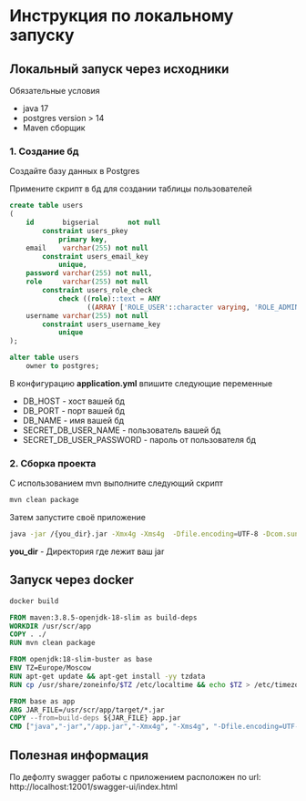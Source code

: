 # Инструкция по локальному запуску

## Локальный запуск через исходники

Обязательные условия
- java 17
- postgres version > 14
- Maven сборщик

### 1. Создание бд

Создайте базу данных в Postgres

Примените скрипт в бд для создании таблицы пользователей

```sql
create table users
(
    id       bigserial       not null
        constraint users_pkey
            primary key,
    email    varchar(255) not null
        constraint users_email_key
            unique,
    password varchar(255) not null,
    role     varchar(255) not null
        constraint users_role_check
            check ((role)::text = ANY
                   ((ARRAY ['ROLE_USER'::character varying, 'ROLE_ADMIN'::character varying])::text[])),
    username varchar(255) not null
        constraint users_username_key
            unique
);

alter table users
    owner to postgres;
```
В конфигурацию **application.yml** впишите следующие переменные

- DB_HOST - хост вашей бд
- DB_PORT - порт вашей бд
- DB_NAME - имя вашей бд
- SECRET_DB_USER_NAME - пользователь вашей бд
- SECRET_DB_USER_PASSWORD - пароль от пользователя бд

### 2. Сборка проекта

С использованием mvn выполните следующий скрипт 
```bash
mvn clean package
```

Затем запустите своё приложение
```bash
java -jar /{you_dir}.jar -Xmx4g -Xms4g  -Dfile.encoding=UTF-8 -Dcom.sun.net.ssl.checkRevocation=false
```
**you_dir** - Директория где лежит ваш jar 

## Запуск через docker

```bash
docker build
```

```dockerfile
FROM maven:3.8.5-openjdk-18-slim as build-deps
WORKDIR /usr/scr/app
COPY . ./
RUN mvn clean package

FROM openjdk:18-slim-buster as base
ENV TZ=Europe/Moscow
RUN apt-get update && apt-get install -yy tzdata
RUN cp /usr/share/zoneinfo/$TZ /etc/localtime && echo $TZ > /etc/timezone

FROM base as app
ARG JAR_FILE=/usr/scr/app/target/*.jar
COPY --from=build-deps ${JAR_FILE} app.jar
CMD ["java","-jar","/app.jar","-Xmx4g", "-Xms4g", "-Dfile.encoding=UTF-8","-Dcom.sun.net.ssl.checkRevocation=false"]

```

## Полезная информация

По дефолту swagger работы с приложением расположен по url: http://localhost:12001/swagger-ui/index.html